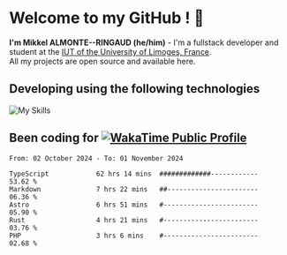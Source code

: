 # Welcome to my GitHub ! 🌃

**I'm Mikkel ALMONTE--RINGAUD (he/him)** - I'm a fullstack developer and student at the [IUT of the University of Limoges, France](https://iut.unilim.fr). \
All my projects are open source and available here.

## Developing using the following technologies

![My Skills](https://skillicons.dev/icons?i=dart,solidjs,pnpm,nodejs,ts,js,vercel,netlify,html,css,rust,astro,git,vue,md,electron,figma,github,bash,bun,cloudflare,py,tailwind,nginx,npm,tauri,vite,zig,yarn,windicss&theme=dark)

## Been coding for [![WakaTime Public Profile](https://wakatime.com/badge/user/0839e595-e07a-435c-8d59-ed95f2a3d6dd.svg?style=flat-square)](https://wakatime.com/@0839e595-e07a-435c-8d59-ed95f2a3d6dd)

<!--START_SECTION:waka-->

```plain
From: 02 October 2024 - To: 01 November 2024

TypeScript            62 hrs 14 mins  #############------------   53.62 %
Markdown              7 hrs 22 mins   ##-----------------------   06.36 %
Astro                 6 hrs 51 mins   #------------------------   05.90 %
Rust                  4 hrs 21 mins   #------------------------   03.76 %
PHP                   3 hrs 6 mins    #------------------------   02.68 %
```

<!--END_SECTION:waka-->
